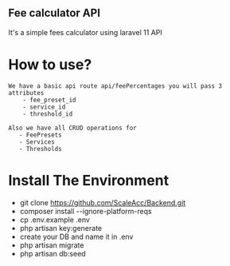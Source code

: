 ## Fee calculator API
It's a simple fees calculator using laravel 11 API

# How to use?
    We have a basic api route api/feePercentages you will pass 3 attributes 
        - fee_preset_id
        - service_id
        - threshold_id
    
    Also we have all CRUD operations for 
       - FeePresets
       - Services
       - Thresholds


# Install The Environment
- git clone https://github.com/ScaleAcc/Backend.git
- composer install --ignore-platform-reqs
- cp .env.example .env
- php artisan key:generate
- create your DB and name it in .env
- php artisan migrate
- php artisan db:seed
